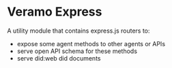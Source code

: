 # Veramo Express

A utility module that contains express.js routers to:

* expose some agent methods to other agents or APIs
* serve open API schema for these methods
* serve did:web did documents
